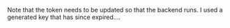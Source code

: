 Note that the token needs to be updated so that the backend runs. I used a generated key that has since expired....

